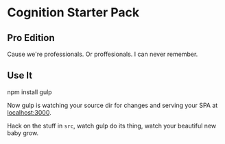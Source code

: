 # Cognition Starter Pack
## Pro Edition

Cause we're professionals.  Or proffesionals. I can never remember.

## Use It

  npm install
  gulp

Now gulp is watching your source dir for changes and serving your SPA at [localhost:3000](http://localhost:3000).

Hack on the stuff in `src`, watch gulp do its thing, watch your beautiful new baby grow.
